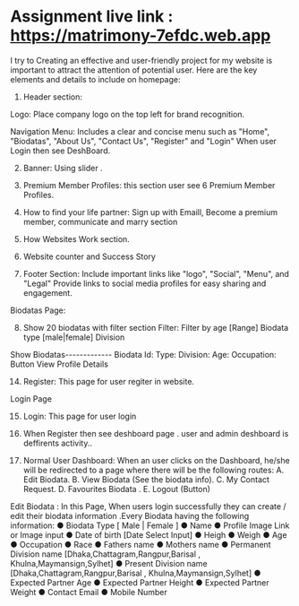 # Assignment live link : https://matrimony-7efdc.web.app

I try to Creating an effective and user-friendly project for my website is important to attract the attention of potential user. Here are the key elements and details to include on homepage:

1. Header section:

Logo: Place company logo on the top left for brand recognition.

Navigation Menu: Includes a clear and concise menu such as "Home", 
"Biodatas", "About Us", "Contact Us", "Register" and "Login" When user Login then see DeshBoard.

2. Banner: Using slider .

3. Premium Member Profiles: this section user see 6 Premium Member Profiles.

4. How to find your life partner: Sign up with Emaill, Become a premium member, communicate and marry section

5. How Websites Work section.

6. Website counter and Success Story

7. Footer Section: Include important links like "logo", "Social", "Menu", and "Legal"
Provide links to social media profiles for easy sharing and engagement.

Biodatas Page:

8. Show 20 biodatas with filter section
Filter:
Filter by age [Range]
Biodata type [male|female]
Division

Show Biodatas-------------
Biodata Id:
Type:
Division:
Age:
Occupation:
Button View Profile Details

14. Register: This page for user regiter in website.

Login Page 

15. Login: This page for user login

16. When  Register then see deshboard page . user and admin deshboard is deffirents activity..
17. Normal User Dashboard:
When an user clicks on the Dashboard, he/she will be redirected to a
page where there will be the following routes:
A. Edit Biodata.
B. View Biodata (See the biodata info).
C. My Contact Request.
D. Favourites Biodata .
E. Logout (Button)

Edit Biodata : In this Page, When users login successfully they can create /
edit their biodata information .Every Biodata having the following
information:
● Biodata Type [ Male | Female ]
● Name
● Profile Image Link or Image input
● Date of birth [Date Select Input]
● Heigh
● Weigh
● Age
● Occupation
● Race
● Fathers name
● Mothers name
● Permanent Division name [Dhaka,Chattagram,Rangpur,Barisal ,
Khulna,Maymansign,Sylhet]
● Present Division name [Dhaka,Chattagram,Rangpur,Barisal ,
Khulna,Maymansign,Sylhet]
● Expected Partner Age
● Expected Partner Height
● Expected Partner Weight
● Contact Email 
● Mobile Number



